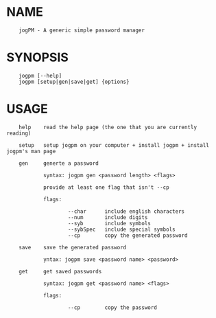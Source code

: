 # NAME
        jogPM - A generic simple password manager

# SYNOPSIS
        jogpm [--help]
        jogpm [setup|gen|save|get] {options}

# USAGE
        help    read the help page (the one that you are currently reading)
        
        setup   setup jogpm on your computer + install jogpm + install jogpm's man page
        
        gen     generte a password
        
                syntax: jogpm gen <password length> <flags>

                provide at least one flag that isn't --cp

                flags:

                        --char      include english characters
                        --num       include digits
                        --syb       include symbols
                        --sybSpec   include special symbols
                        --cp        copy the generated password
        
        save    save the generated password
                
                yntax: jogpm save <password name> <password>
        
        get     get saved passwords
        
                syntax: jogpm get <password name> <flags>

                flags:

                        --cp        copy the password

